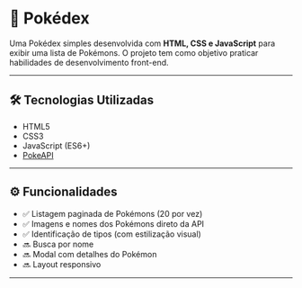 # 📘 Pokédex

Uma Pokédex simples desenvolvida com **HTML, CSS e JavaScript** para exibir uma lista de Pokémons. O projeto tem como objetivo praticar habilidades de desenvolvimento front-end.

---

## 🛠️ Tecnologias Utilizadas

- HTML5
- CSS3
- JavaScript (ES6+)
- [PokeAPI](https://pokeapi.co/)

---

## ⚙️ Funcionalidades

- ✅ Listagem paginada de Pokémons (20 por vez)
- ✅ Imagens e nomes dos Pokémons direto da API
- ✅ Identificação de tipos (com estilização visual)
- 🔜 Busca por nome
- 🔜 Modal com detalhes do Pokémon
- 🔜 Layout responsivo

---

